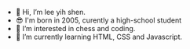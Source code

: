 - 👋 Hi, I’m lee yih shen.
- 😎 I'm born in 2005, curently a high-school student
- 👀 I’m interested in chess and coding.
- 🌱 I’m currently learning HTML, CSS and Javascript.
